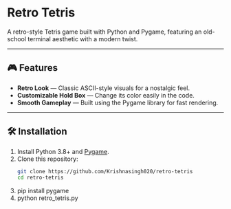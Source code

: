# Retro Tetris

A retro-style Tetris game built with Python and Pygame, featuring an old-school terminal aesthetic with a modern twist.

---

## 🎮 Features

- **Retro Look** — Classic ASCII-style visuals for a nostalgic feel.
- **Customizable Hold Box** — Change its color easily in the code.
- **Smooth Gameplay** — Built using the Pygame library for fast rendering.

---

## 🛠 Installation

1. Install Python 3.8+ and [Pygame](https://www.pygame.org/wiki/GettingStarted).
2. Clone this repository:
   ```bash
   git clone https://github.com/Krishnasingh020/retro-tetris
   cd retro-tetris

3. pip install pygame
4. python retro_tetris.py


